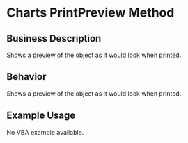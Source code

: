 # Charts PrintPreview Method

## Business Description
Shows a preview of the object as it would look when printed.

## Behavior
Shows a preview of the object as it would look when printed.

## Example Usage
No VBA example available.
